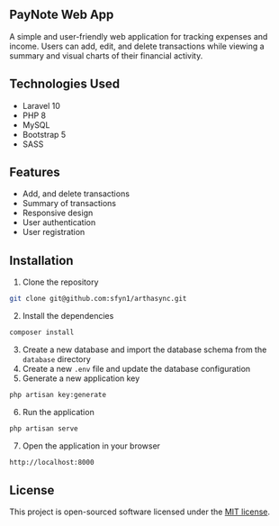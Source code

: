 ## PayNote Web App

A simple and user-friendly web application for tracking expenses and income. Users can add, edit, and delete transactions while viewing a summary and visual charts of their financial activity.

## Technologies Used
- Laravel 10
- PHP 8
- MySQL
- Bootstrap 5
- SASS

## Features
- Add, and delete transactions
- Summary of transactions
- Responsive design
- User authentication
- User registration


## Installation
1. Clone the repository
```bash
git clone git@github.com:sfyn1/arthasync.git
```

2. Install the dependencies
```bash
composer install
```

3. Create a new database and import the database schema from the `database` directory
4. Create a new `.env` file and update the database configuration
5. Generate a new application key
```bash
php artisan key:generate
```

6. Run the application
```bash
php artisan serve
```

7. Open the application in your browser
```bash
http://localhost:8000
```

## License
This project is open-sourced software licensed under the [MIT license](https://opensource.org/licenses/MIT).
